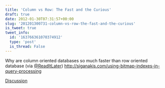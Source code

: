 ```yaml
---
title: 'Column vs Row: The Fast and the Curious'
draft: true
date: 2012-01-30T07:31:57+00:00
slug: '201201300731-column-vs-row-the-fast-and-the-curious'
is_tweet: true
tweet_info:
  id: '163766361070374912'
  type: 'post'
  is_thread: False
---
```




Why are column oriented databases so much faster than row oriented database (via [@ReadItLater](https://x.com/ReadItLater)) <http://siganakis.com/using-bitmap-indexes-in-query-processing>

[Discussion](https://x.com/sytelus/status/163766361070374912)
